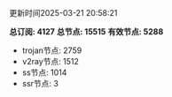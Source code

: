 更新时间2025-03-21 20:58:21

**总订阅: 4127**
**总节点: 15515**
**有效节点: 5288**
- trojan节点: 2759
- v2ray节点: 1512
- ss节点: 1014
- ssr节点: 3
